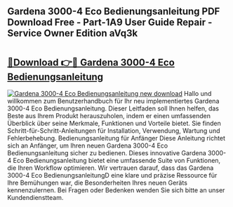## Gardena 3000-4 Eco Bedienungsanleitung PDF Download Free - Part-1A9 User Guide Repair - Service Owner Edition aVq3k

# <h2><a href="http://df5t0l3.blite.top/?on=Gardena+3000-4+Eco+Bedienungsanleitung">🔗Download 👉🔴 Gardena 3000-4 Eco Bedienungsanleitung</a></h2>

[![Gardena 3000-4 Eco Bedienungsanleitung new download](https://i.imgur.com/lujVjoI.png)](http://df5t0l3.blite.top/?on=Gardena+3000-4+Eco+Bedienungsanleitung)
Hallo und willkommen zum Benutzerhandbuch für Ihr neu implementiertes Gardena 3000-4 Eco Bedienungsanleitung. Dieser Leitfaden soll Ihnen helfen, das Beste aus Ihrem Produkt herauszuholen, indem er einen umfassenden Überblick über seine Merkmale, Funktionen und Vorteile bietet. Sie finden Schritt-für-Schritt-Anleitungen für Installation, Verwendung, Wartung und Fehlerbehebung. Bedienungsanleitung für Anfänger Diese Anleitung richtet sich an Anfänger, um Ihren neuen Gardena 3000-4 Eco Bedienungsanleitung sicher zu bedienen. Dieses innovative Gardena 3000-4 Eco Bedienungsanleitung bietet eine umfassende Suite von Funktionen, die Ihren Workflow optimieren. Wir vertrauen darauf, dass das Gardena 3000-4 Eco BedienungsanleitungD eine klare und präzise Ressource für Ihre Bemühungen war, die Besonderheiten Ihres neuen Geräts kennenzulernen. Bei Fragen oder Bedenken wenden Sie sich bitte an unser Kundendienstteam.
